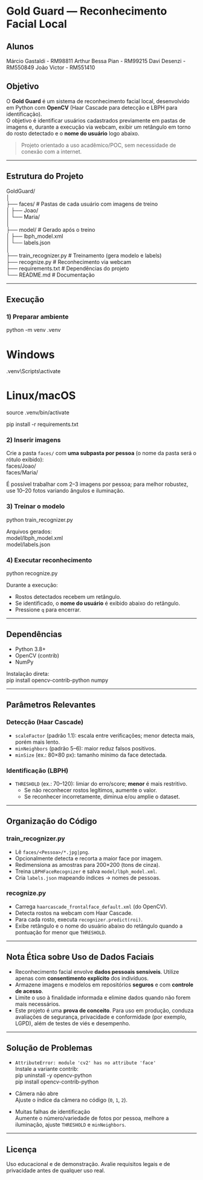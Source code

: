 
# Gold Guard — Reconhecimento Facial Local

## Alunos
Márcio Gastaldi - RM98811
Arthur Bessa Pian - RM99215
Davi Desenzi - RM550849
João Victor - RM551410

## Objetivo
O **Gold Guard** é um sistema de reconhecimento facial local, desenvolvido em Python com **OpenCV** (Haar Cascade para detecção e LBPH para identificação).  
O objetivo é identificar usuários cadastrados previamente em pastas de imagens e, durante a execução via webcam, exibir um retângulo em torno do rosto detectado e o **nome do usuário** logo abaixo.

> Projeto orientado a uso acadêmico/POC, sem necessidade de conexão com a internet.

---

## Estrutura do Projeto
GoldGuard/  
│  
├── faces/                  # Pastas de cada usuário com imagens de treino  
│   ├── Joao/  
│   └── Maria/  
│  
├── model/                  # Gerado após o treino  
│   ├── lbph_model.xml  
│   └── labels.json  
│  
├── train_recognizer.py     # Treinamento (gera modelo e labels)  
├── recognize.py            # Reconhecimento via webcam  
├── requirements.txt        # Dependências do projeto  
└── README.md               # Documentação  

---

## Execução

### 1) Preparar ambiente
python -m venv .venv  
# Windows  
.venv\Scripts\activate  
# Linux/macOS  
source .venv/bin/activate  

pip install -r requirements.txt  

### 2) Inserir imagens
Crie a pasta `faces/` com **uma subpasta por pessoa** (o nome da pasta será o rótulo exibido):  
faces/Joao/  
faces/Maria/  

É possível trabalhar com 2–3 imagens por pessoa; para melhor robustez, use 10–20 fotos variando ângulos e iluminação.

### 3) Treinar o modelo
python train_recognizer.py  

Arquivos gerados:  
model/lbph_model.xml  
model/labels.json  

### 4) Executar reconhecimento
python recognize.py  

Durante a execução:  
- Rostos detectados recebem um retângulo.  
- Se identificado, o **nome do usuário** é exibido abaixo do retângulo.  
- Pressione `q` para encerrar.  

---

## Dependências
- Python 3.8+  
- OpenCV (contrib)  
- NumPy  

Instalação direta:  
pip install opencv-contrib-python numpy  

---

## Parâmetros Relevantes

### Detecção (Haar Cascade)
- `scaleFactor` (padrão 1.1): escala entre verificações; menor detecta mais, porém mais lento.  
- `minNeighbors` (padrão 5–6): maior reduz falsos positivos.  
- `minSize` (ex.: 80×80 px): tamanho mínimo da face detectada.  

### Identificação (LBPH)
- `THRESHOLD` (ex.: 70–120): limiar do erro/score; **menor** é mais restritivo.  
  - Se não reconhecer rostos legítimos, aumente o valor.  
  - Se reconhecer incorretamente, diminua e/ou amplie o dataset.  

---

## Organização do Código

### train_recognizer.py
- Lê `faces/<Pessoa>/*.jpg|png`.  
- Opcionalmente detecta e recorta a maior face por imagem.  
- Redimensiona as amostras para 200×200 (tons de cinza).  
- Treina `LBPHFaceRecognizer` e salva `model/lbph_model.xml`.  
- Cria `labels.json` mapeando índices → nomes de pessoas.  

### recognize.py
- Carrega `haarcascade_frontalface_default.xml` (do OpenCV).  
- Detecta rostos na webcam com Haar Cascade.  
- Para cada rosto, executa `recognizer.predict(roi)`.  
- Exibe retângulo e o nome do usuário abaixo do retângulo quando a pontuação for menor que `THRESHOLD`.  

---

## Nota Ética sobre Uso de Dados Faciais
- Reconhecimento facial envolve **dados pessoais sensíveis**. Utilize apenas com **consentimento explícito** dos indivíduos.  
- Armazene imagens e modelos em repositórios **seguros** e com **controle de acesso**.  
- Limite o uso à finalidade informada e elimine dados quando não forem mais necessários.  
- Este projeto é uma **prova de conceito**. Para uso em produção, conduza avaliações de segurança, privacidade e conformidade (por exemplo, LGPD), além de testes de viés e desempenho.  

---

## Solução de Problemas

- `AttributeError: module 'cv2' has no attribute 'face'`  
  Instale a variante contrib:  
  pip uninstall -y opencv-python  
  pip install opencv-contrib-python  

- Câmera não abre  
  Ajuste o índice da câmera no código (`0`, `1`, `2`).  

- Muitas falhas de identificação  
  Aumente o número/variedade de fotos por pessoa, melhore a iluminação, ajuste `THRESHOLD` e `minNeighbors`.  

---

## Licença
Uso educacional e de demonstração. Avalie requisitos legais e de privacidade antes de qualquer uso real.
